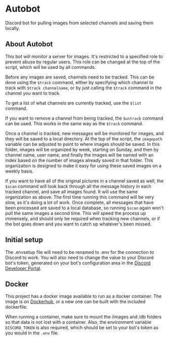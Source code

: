 # Autobot
Discord bot for pulling images from selected channels and saving them locally.

## About Autobot
This bot will monitor a server for images. It's restricted to a specified role to prevent abuse by regular users. This role can be changed at the top of the script, which will be used by all commands.

Before any images are saved, channels need to be tracked. This can be done using the `$track` command, either by specifying which channel to track with `$track channelname`, or by just calling the `$track` command in the channel you want to track.

To get a list of what channels are currently tracked, use the `$list` command.

If you want to remove a channel from being tracked, the `$untrack` command can be used. This works in the same way as the `$track` command.

Once a channel is tracked, new messages will be monitored for images, and they will be saved to a local directory. At the top of the script, the `imagepath` variable can be adjusted to point to where images should be saved. In this folder, images will be organized by week, starting on Sunday, and then by channel name, user name, and finally the images will be named with an index based on the number of images already saved in that folder. This organization is designed to make it easy for using these saved images on a weekly basis.

If you want to have all of the original pictures in a channel saved as well, the `$scan` command will look back through all the message history in each tracked channel, and save all images found. It will use the same organization as above. The first time running this command will be very slow, as it's doing a lot of work. Once complete, all messages that have been processed are saved to a local database, so running `$scan` again won't pull the same images a second time. This will speed the process up immensely, and should only be required when tracking new channels, or if the bot goes down and you want to catch up whatever's been missed.

## Initial setup
The .envsetup file will need to be renamed to .env for the connection to Discord to work. You will also need to change the <token> value to your Discord bot's token, generated on your bot's configuration area in the [Discord Developer Portal](https://discord.com/developers/applications).

## Docker
This project has a docker image available to run as a docker container. The image is on [Dockerhub](https://hub.docker.com/repository/docker/inferis84/autobot/general), or a new one can be built with the included dockerfile.

When running a container, make sure to mount the /images and /db folders so that data is not lost with a container. Also, the environment variable `DISCORD_TOKEN` is also required, which should be set to your bot's token as you would in the `.env` file.